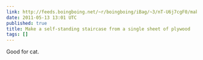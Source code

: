 ```yaml
---
link: http://feeds.boingboing.net/~r/boingboing/iBag/~3/nT-U6j7cgF0/make-a-self-standing.html
date: 2011-05-13 13:01 UTC
published: true
title: Make a self-standing staircase from a single sheet of plywood
tags: []
---
```


Good for cat.
